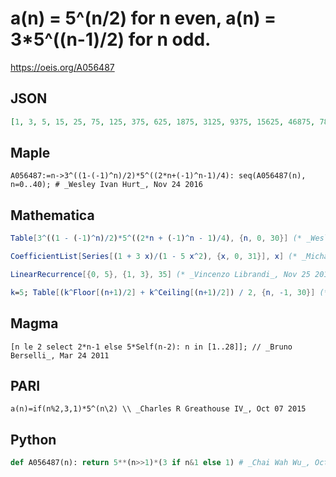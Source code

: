 # a\(n\) \= 5^\(n/2\) for n even, a\(n\) \= 3\*5^\(\(n\-1\)/2\) for n odd\.
https://oeis.org/A056487
## JSON
```JSON
[1, 3, 5, 15, 25, 75, 125, 375, 625, 1875, 3125, 9375, 15625, 46875, 78125, 234375, 390625, 1171875, 1953125, 5859375, 9765625, 29296875, 48828125, 146484375, 244140625, 732421875, 1220703125, 3662109375, 6103515625, 18310546875, 30517578125, 91552734375]
```
## Maple
```Maple
A056487:=n->3^((1-(-1)^n)/2)*5^((2*n+(-1)^n-1)/4): seq(A056487(n), n=0..40); # _Wesley Ivan Hurt_, Nov 24 2016
```
## Mathematica
```Mathematica
Table[3^((1 - (-1)^n)/2)*5^((2*n + (-1)^n - 1)/4), {n, 0, 30}] (* _Wesley Ivan Hurt_, Nov 24 2016 *)
```
```Mathematica
CoefficientList[Series[(1 + 3 x)/(1 - 5 x^2), {x, 0, 31}], x] (* _Michael De Vlieger_, Nov 24 2016 *)
```
```Mathematica
LinearRecurrence[{0, 5}, {1, 3}, 35] (* _Vincenzo Librandi_, Nov 25 2016 *)
```
```Mathematica
k=5; Table[(k^Floor[(n+1)/2] + k^Ceiling[(n+1)/2]) / 2, {n, -1, 30}] (* _Robert A. Russell_, Sep 21 2018 *)
```
## Magma
```Magma
[n le 2 select 2*n-1 else 5*Self(n-2): n in [1..28]]; // _Bruno Berselli_, Mar 24 2011
```
## PARI
```PARI
a(n)=if(n%2,3,1)*5^(n\2) \\ _Charles R Greathouse IV_, Oct 07 2015
```
## Python
```Python
def A056487(n): return 5**(n>>1)*(3 if n&1 else 1) # _Chai Wah Wu_, Oct 27 2022
```
